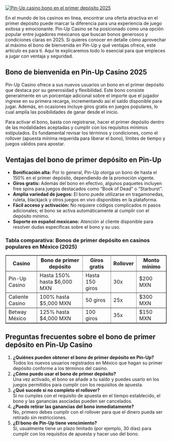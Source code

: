 [![Pin-Up casino bono en el primer depósito 2025](https://123-caf.pages.dev/gitsignup.png)](https://vrmoo.ru/Bt82HjjY)

<p>En el mundo de los casinos en línea, encontrar una oferta atractiva en el primer depósito puede marcar la diferencia para una experiencia de juego exitosa y emocionante. Pin-Up Casino se ha posicionado como una opción popular entre jugadores mexicanos que buscan bonos generosos y condiciones claras en 2025. Si quieres conocer en detalle cómo aprovechar al máximo el bono de bienvenida en Pin-Up y qué ventajas ofrece, este artículo es para ti. Aquí te explicaremos todo lo esencial para que empieces a jugar con ventaja y seguridad.</p>  <h2>Bono de bienvenida en Pin-Up Casino 2025</h2> <p>Pin-Up Casino ofrece a sus nuevos usuarios un bono en el primer depósito que destaca por su generosidad y flexibilidad. Este bono consiste generalmente en un porcentaje adicional sobre el importe que el jugador ingrese en su primera recarga, incrementando así el saldo disponible para jugar. Además, en ocasiones incluye giros gratis en juegos populares, lo cual amplía las posibilidades de ganar desde el inicio.</p> <p>Para activar el bono, basta con registrarse, hacer el primer depósito dentro de las modalidades aceptadas y cumplir con los requisitos mínimos estipulados. Es fundamental revisar los términos y condiciones, como el rollover (apuesta mínima requerida para liberar el bono), límites de tiempo y juegos válidos para apostar.</p>  <h2>Ventajas del bono de primer depósito en Pin-Up</h2> <ul>   <li><strong>Bonificación alta:</strong> Por lo general, Pin-Up otorga un bono de hasta el 150% en el primer depósito, dependiendo de la promoción vigente.</li>   <li><strong>Giros gratis:</strong> Además del bono en efectivo, algunos paquetes incluyen free spins para juegos destacados como “Book of Dead” o “Starburst”.</li>   <li><strong>Amplia variedad de juegos:</strong> El bono puede utilizarse en tragamonedas, ruleta, blackjack y otros juegos en vivo disponibles en la plataforma.</li>   <li><strong>Fácil acceso y activación:</strong> No requiere códigos complicados ni pasos adicionales; el bono se activa automáticamente al cumplir con el depósito mínimo.</li>   <li><strong>Soporte en español mexicano:</strong> Atención al cliente disponible para resolver dudas específicas sobre el bono y su uso.</li> </ul>  <h3>Tabla comparativa: Bonos de primer depósito en casinos populares en México (2025)</h3> <table border="1" cellspacing="0" cellpadding="5">   <thead>     <tr>       <th>Casino</th>       <th>Bono de primer depósito</th>       <th>Giros gratis</th>       <th>Rollover</th>       <th>Monto mínimo</th>     </tr>   </thead>   <tbody>     <tr>       <td>Pin-Up Casino</td>       <td>Hasta 150% hasta $6,000 MXN</td>       <td>Hasta 150 giros</td>       <td>30x</td>       <td>$200 MXN</td>     </tr>     <tr>       <td>Caliente Casino</td>       <td>100% hasta $5,000 MXN</td>       <td>50 giros</td>       <td>25x</td>       <td>$300 MXN</td>     </tr>     <tr>       <td>Betway México</td>       <td>125% hasta $4,000 MXN</td>       <td>100 giros</td>       <td>35x</td>       <td>$150 MXN</td>     </tr>   </tbody> </table>  <h2>Preguntas frecuentes sobre el bono de primer depósito en Pin-Up Casino</h2> <ol>   <li><strong>¿Quiénes pueden obtener el bono de primer depósito en Pin-Up?</strong><br>Todos los nuevos usuarios registrados en México que hagan su primer depósito conforme a los términos del casino.</li>   <li><strong>¿Cómo puedo usar el bono de primer depósito?</strong><br>Una vez activado, el bono se añade a tu saldo y puedes usarlo en los juegos permitidos para cumplir con los requisitos de apuesta.</li>   <li><strong>¿Qué sucede si no completo el rollover?</strong><br>Si no cumples con el requisito de apuesta en el tiempo establecido, el bono y las ganancias asociadas pueden ser cancelados.</li>   <li><strong>¿Puedo retirar las ganancias del bono inmediatamente?</strong><br>No, primero debes cumplir con el rollover para que el dinero pueda ser retirado sin restricciones.</li>   <li><strong>¿El bono de Pin-Up tiene vencimiento?</strong><br>Sí, usualmente tiene un plazo limitado (por ejemplo, 30 días) para cumplir con los requisitos de apuesta y hacer uso del bono.</li> </ol>